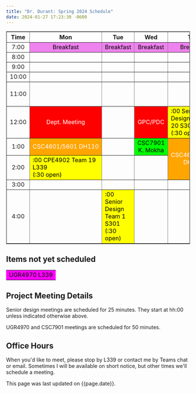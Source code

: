 ```yaml
---
title: "Dr. Durant: Spring 2024 Schedule"
date: 2024-01-27 17:23:30 -0600
---
```


<style type="text/css">
td         { text-align: center;                        }
td.am      { background-color: red;     color: white;   }
td.cpe4902 { background-color: yellow;  color: black; text-align: left; }
td.csc4601 { background-color: orange;  color: white;   }
td.ugr4970 { background-color: magenta; color: black;   }
td.csc7901 { background-color: lime;    color: black;   }
td.lunch   { background-color: violet;  color: black;   }
</style>

<div align="center">
<table border>
<tr><th>Time</th>   <th>Mon</th>                                                        <th>Tue</th>                                                            <th>Wed</th>                                    <th>Thu</th>                                                            <th>Fri</th>                                                            </tr>
<tr><td>7:00</td>   <td class="lunch">Breakfast</td>                                    <td class="lunch">Breakfast</td>                                        <td class="lunch">Breakfast</td>                <td class="lunch">Breakfast</td>                                        <td class="lunch">Breakfast</td>                                        </tr>
<tr><td>8:00</td>   <td>&nbsp;</td>                                                     <td>&nbsp;</td>                                                         <td>&nbsp;</td>                                 <td>&nbsp;</td>                                                         <td>&nbsp;</td>                                                         </tr>
<tr><td>9:00</td>   <td>&nbsp;</td>                                                     <td>&nbsp;</td>                                                         <td>&nbsp;</td>                                 <td>&nbsp;</td>                                                         <td>&nbsp;</td>                                                         </tr>
<tr><td>10:00</td>  <td>&nbsp;</td>                                                     <td>&nbsp;</td>                                                         <td>&nbsp;</td>                                 <td>&nbsp;</td>                                                         <td>&nbsp;</td>                                                         </tr>
<tr><td>11:00</td>  <td>&nbsp;</td>                                                     <td>&nbsp;</td>                                                         <td>&nbsp;</td>                                 <td>&nbsp;</td>                                                         <td class="cpe4902">:00 Senior Design Team 16 S301<br/>(:30 open)</td>  </tr>
<tr><td>12:00</td>  <td class="am">Dept. Meeting</td>                                   <td>&nbsp;</td>                                                         <td class="am">GPC/PDC</td>                     <td class="cpe4902">:00 Senior Design Team 20 S301<br/>(:30 open)</td>  <td>&nbsp;</td>                                                         </tr>
<tr><td>1:00</td>   <td class="csc4601">CSC4601/5601&nbsp;DH110</td>                    <td>&nbsp;</td>                                                         <td class="csc7901">CSC7901 K.&nbsp;Mokha</td>  <td rowspan="2" class="csc4601">CSC4601/5601<br/>DH110</td>             <td class="csc4601">CSC4601/5601&nbsp;DH110</td>                        </tr>
<tr><td>2:00</td>   <td class="cpe4902">:00 CPE4902 Team 19 L339<br/>(:30 open)</td>    <td>&nbsp;</td>                                                         <td>&nbsp;</td>                                                                                                         <td>&nbsp;</td>                                                         </tr>
<tr><td>3:00</td>   <td>&nbsp;</td>                                                     <td>&nbsp;</td>                                                         <td>&nbsp;</td>                                 <td>&nbsp;</td>                                                         <td>&nbsp;</td>                                                         </tr>
<tr><td>4:00</td>   <td>&nbsp;</td>                                                     <td class="cpe4902">:00 Senior Design Team 1 S301<br/>(:30 open)</td>   <td>&nbsp;</td>                                 <td>&nbsp;</td>                                                         <td>&nbsp;</td>                                                         </tr>
</table>
</div>

## Items not yet scheduled
<table><tr>
<td class="ugr4970">UGR4970 L339</td>
</tr></table>

## Project Meeting Details
Senior design meetings are scheduled for 25 minutes. They start at hh:00 unless indicated otherwise above.

UGR4970 and CSC7901 meetings are scheduled for 50 minutes.

## Office Hours
When you'd like to meet, please stop by L339 or contact me by Teams chat or email. Sometimes I will be available on short notice, but other times we'll schedule a meeting.

This page was last updated on {{page.date}}.
